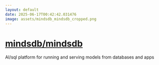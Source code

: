 ```yaml
---
layout: default
date: 2025-06-17T00:42:42.031476
image: assets/mindsdb_mindsdb_cropped.png
---
```


# [mindsdb/mindsdb](https://github.com/mindsdb/mindsdb)

AI/sql platform for running and serving models from databases and apps

